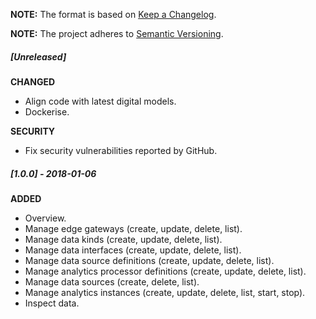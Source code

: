 **NOTE:** The format is based on [Keep a Changelog](http://keepachangelog.com/en/1.0.0/).

**NOTE:** The project adheres to [Semantic Versioning](http://semver.org/spec/v2.0.0.html).

##### [Unreleased]

**CHANGED**

* Align code with latest digital models.
* Dockerise.

**SECURITY**

* Fix security vulnerabilities reported by GitHub.


##### [1.0.0] - 2018-01-06

**ADDED**

* Overview.
* Manage edge gateways (create, update, delete, list).
* Manage data kinds (create, update, delete, list).
* Manage data interfaces (create, update, delete, list).
* Manage data source definitions (create, update, delete, list).
* Manage analytics processor definitions (create, update, delete, list).
* Manage data sources (create, delete, list).
* Manage analytics instances (create, update, delete, list, start, stop).
* Inspect data.
